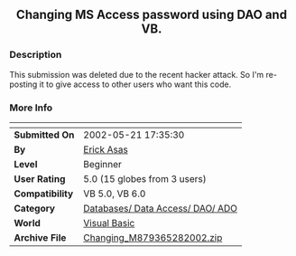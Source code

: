 ﻿<div align="center">

## Changing MS Access password using DAO and VB\.


</div>

### Description

This submission was deleted due to the recent hacker attack. So I'm re-posting it to give access to other users who want this code.
 
### More Info
 


<span>             |<span>
---                |---
**Submitted On**   |2002-05-21 17:35:30
**By**             |[Erick Asas](https://github.com/Planet-Source-Code/PSCIndex/blob/master/ByAuthor/erick-asas.md)
**Level**          |Beginner
**User Rating**    |5.0 (15 globes from 3 users)
**Compatibility**  |VB 5\.0, VB 6\.0
**Category**       |[Databases/ Data Access/ DAO/ ADO](https://github.com/Planet-Source-Code/PSCIndex/blob/master/ByCategory/databases-data-access-dao-ado__1-6.md)
**World**          |[Visual Basic](https://github.com/Planet-Source-Code/PSCIndex/blob/master/ByWorld/visual-basic.md)
**Archive File**   |[Changing\_M879365282002\.zip](https://github.com/Planet-Source-Code/erick-asas-changing-ms-access-password-using-dao-and-vb__1-35220/archive/master.zip)








